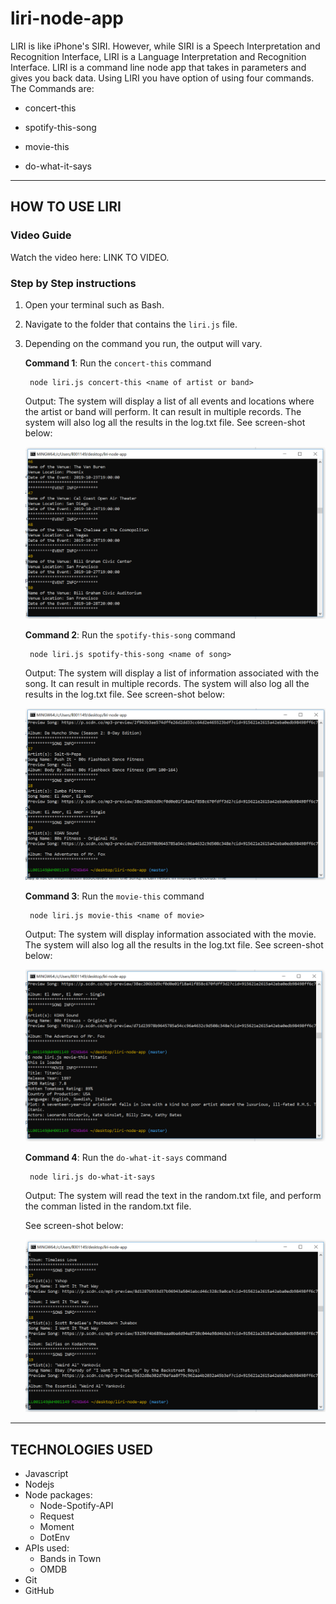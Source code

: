 # liri-node-app
LIRI is like iPhone's SIRI. However, while SIRI is a Speech Interpretation and Recognition Interface, LIRI is a Language Interpretation and Recognition Interface. LIRI is a command line node app that takes in parameters and gives you back data. Using LIRI you have option of using four commands. The  Commands are:

   * concert-this

   * spotify-this-song

   * movie-this

   * do-what-it-says

- - -
## HOW TO USE LIRI
### **Video Guide**

Watch the video here: LINK TO VIDEO.

### **Step by Step instructions**

1. Open your terminal such as Bash.
2. Navigate to the folder that contains the `liri.js` file. 
3. Depending on the command you run, the output will vary. 

    **Command 1**: Run the `concert-this` command
    
        node liri.js concert-this <name of artist or band>
    
    Output: The system will display a list of all events and locations where the artist or band will perform. It can result in multiple records. The system will also log all the results in the log.txt file. See screen-shot below: 
    
    ![Results](/screenshots/concert-this.PNG)

    **Command 2**: Run the `spotify-this-song` command
    
        node liri.js spotify-this-song <name of song>
    
    Output: The system will display a list of information associated with the song. It can result in multiple records. The system will also log all the results in the log.txt file. See screen-shot below:
    
    ![Results](/screenshots/spotify-this.PNG)

    **Command 3**: Run the `movie-this` command
    
        node liri.js movie-this <name of movie>
    
    Output: The system will display information associated with the movie. The system will also log all the results in the log.txt file. See screen-shot below:
    
    ![Results](/screenshots/movie-this.PNG)

    **Command 4**: Run the `do-what-it-says` command
        
        node liri.js do-what-it-says
        
    Output: The system will read the text in the random.txt file, and perform the comman listed in the random.txt file. 
    
    See screen-shot below:
    
    ![Results](/screenshots/do-what-it-says.PNG)


- - -

## TECHNOLOGIES USED
* Javascript
* Nodejs
* Node packages:
    * Node-Spotify-API
    * Request
    * Moment
    * DotEnv
* APIs used:
    * Bands in Town
    * OMDB
* Git
* GitHub

